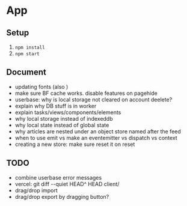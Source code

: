 # App

## Setup

1. `npm install`
1. `npm start`

## Document

- updating fonts (also <!-- sorry your browser is not supported. -->)
- make sure BF cache works. disable features on pagehide
- userbase: why is local storage not cleared on account deelete?
- explain why DB stuff is in worker
- explain tasks/views/components/elements
- why local storage instead of indexeddb
- why local state instead of global state
- why articles are nested under an object store named after the feed
- when to use emit vs make an eventemitter vs dispatch vs context
- creating a new store: make sure reset it on reset

## TODO

- combine userbase error messages
- vercel: git diff --quiet HEAD^ HEAD client/
- drag/drop import
- drag/drop export by dragging button?
